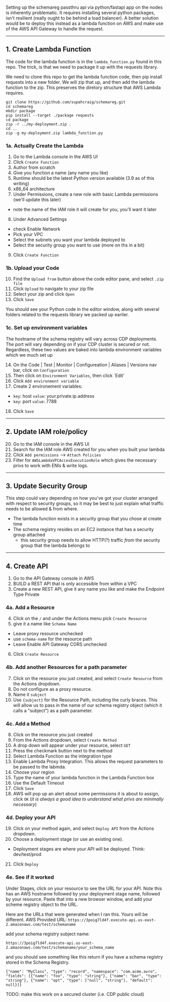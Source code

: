 

Setting up the schemareg passthru api via python/fastapi app on the nodes is inherently problematic.   It requires installing several python packages, isn't resilient (really ought to be behind a load balancer).  A better solution would be to deploy this instead as a lambda function on AWS and make use of the AWS API Gateway to handle the request.

---
## 1.  Create Lambda Function

The code for the lambda function is in the `lambda_function.py` found in this repo.   The trick, is that we need to package it up with the requests library.

We need to clone this repo to get the lambda function code, then pip install requests into a new folder.   We will zip that up, and then add the lambda function to the zip.   This preserves the diretory structure that AWS Lambda requires.

```
git clone https://github.com/supahcraig/schemareg.git
cd schemareg
mkdir package
pip install --target ./package requests
cd package
zip -r ../my-deployment.zip .
cd ..
zip -g my-deployment.zip lambda_function.py
```

### 1a.  Actually Create the Lambda

1.  Go to the Lambda console in the AWS UI
2.  Click `Create Function`
3.  Author from scratch
4.  Give you function a name (any name you like)
5.  Runtime should be the latest Python version available (3.9 as of this writing)
6.  x86_64 architecture
7.  Under Permissions, create a new role with basic Lambda permissions (we'll update this later)
  * note the name of the IAM role it will create for you, you'll want it later  
8.  Under Advanced Settings
  * check Enable Network
  * Pick your VPC
  * Select the subnets you want your lambda deployed to
  * Select the security group you want to use (more on ths in a bit)
9.  Click `Create Function`


### 1b.  Upload your Code

10.  Find the `Upload from` button above the code editor pane, and select `.zip file`
11.  Click `Upload` to navigate to your zip file
12.  Select your zip and click `Open`
13.  Click `Save`

You should see your Python code in the editor window, along with several folders related to the requests library we packed up eariler.


### 1c.  Set up environment variables

The hostname of the schema registry will vary across CDP deployments.   The port will vary depending on if your CDP cluster is secured or not.   Regardless, these two values are baked into lambda environment variables which we much set up

14.  On the Code | Test | Monitor | Configureation | Aliases | Versions nav bar, click on `Configuration`
15.  Then click on `Environment Variables`, then click `Edit'
16.  Click `Add environment variable`
17.  Create 2 environement variables:
  * `key`: host `value`: your.private.ip.address
  * `key`: port `value`: 7788
18.  Click `Save`


---
## 2.  Update IAM role/policy

20.  Go to the IAM console in the AWS UI
21.  Search for the IAM role AWS created for you when you built your lambda
22.  Click `Add permissions` --> `Attach Policies`
23.  Filter for `AWSLambdaVPCAccesExecutionRole` which gives the necessary privs to work with ENIs & write logs. 


---
## 3.  Update Security Group

This step could vary depending on how you've got your cluster arranged with respect to security groups, so it may be best to just explain what traffic needs to be allowed & from where.

* The lambda function exists in a security group that you chose at create time
* The schema registry resides on an EC2 instance that has a security group attached
  * this security group needs to allow HTTP(?) traffic _from_ the security group that the lambda belongs to


---
## 4.  Create API

1. Go to the API Gateway console in AWS
2. BUILD a REST API that is only accessible from within a VPC
3. Create a new REST API, give it any name you like and make the Endpoint Type Private


### 4a.  Add a Resource
4.  Click on the `/` and under the Actions menu pick `Create Resource`
5.  give it a name like `Schema Name`
  * Leave proxy resource unchecked
  * use `schema-name` for the resource path
  * Leave Enable API Gateway CORS unchecked
6.  Click `Create Resource`


### 4b.  Add another Resources for a path parameter
7.  Click on the resource you just created, and select `Create Resource` from the Actions dropdown.
8.  Do not configure as a proxy resource.
9.  Name it `subject`
10.  Use `{subject}` for the Resource Path, including the curly braces.   This will allow us to pass in the name of our schema registry object (which it calls a "subject") as a path parameter.


### 4c.  Add a Method
8.  Click on the resource you just created
9.  From the Actions dropdown, select `Create Method`
10.  A drop down will appear under your resource, select `GET`
11.  Press the checkmark button next to the method
12.  Select Lambda Function as the integration type
13.  Enable Lambda Proxy Integration.  This allows the request parameters to be passed to the labmda.
14.  Choose your region
15.  Type the name of your lambda function in the Lambda Function box
16.  Use the Default Timeout
17.  Click `Save`
18.  AWS will pop up an alert about some permissions it is about to assign, click `OK` (_it is always a good idea to understand what privs are minimally necessary_)


### 4d.  Deploy your API
19.  Click on your method again, and select `Deploy API` from the Actions dropdown.
20.  Choose a deployment stage (or use an existing one).
  * Deployment stages are where your API will be deployed.   Think:  dev/test/prod
21.  Click `Deploy`


### 4e.  See if it worked

Under Stages, click on your resource to see the URL for your API.  Note this has an AWS hostname followed by your deployment stage name, followed by your resource.  Paste that into a new browser window, and add your scheme registry object to the URL.

Here are the URLs that were generated when I ran this.  Yours will be different.
AWS Provided URL:  `https://3poig7ld4f.execute-api.us-east-2.amazonaws.com/test/schemaname`

add your schema registry subject name:

`https://3poig7ld4f.execute-api.us-east-2.amazonaws.com/test/schemaname/your_schema_name`

and you should see something like this return if you have a schema registry stored in the Schema Registry.

```
{"name": "MyClass", "type": "record", "namespace": "com.acme.avro", "fields": [{"name": "foo", "type": "string"}, {"name": "bar", "type": "string"}, {"name": "opt", "type": ["null", "string"], "default": null}]}
```


TODO:  make this work on a secured cluster (i.e. CDP public cloud)




